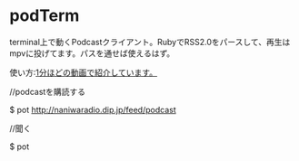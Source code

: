 podTerm
===============

terminal上で動くPodcastクライアント。RubyでRSS2.0をパースして、再生はmpvに投げてます。パスを通せば使えるはず。

使い方:[1分ほどの動画で紹介しています。](http://cfw4.dip.jp/wordpress/158)

//podcastを購読する

$ pot http://naniwaradio.dip.jp/feed/podcast

//聞く

$ pot
